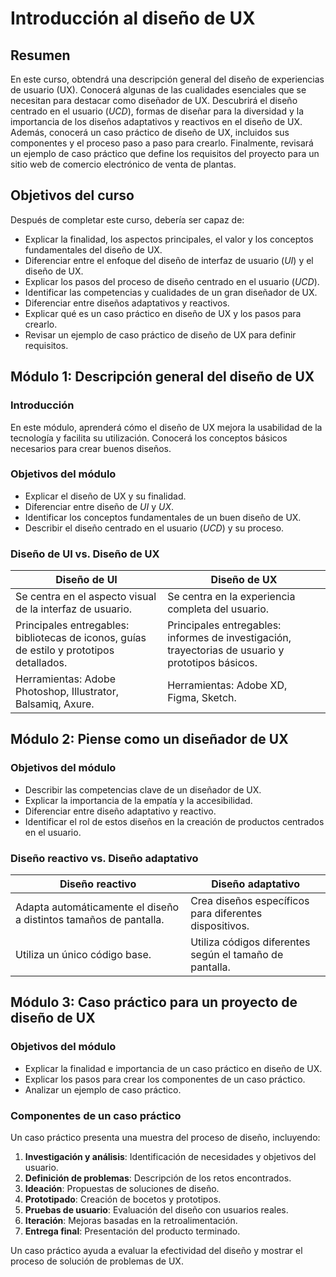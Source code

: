 # Introducción al diseño de UX

## Resumen

 En este curso, obtendrá una descripción general del diseño de experiencias de usuario (UX). Conocerá algunas de las cualidades esenciales que se necesitan para destacar como diseñador de UX. Descubrirá el diseño centrado en el usuario (*UCD*), formas de diseñar para la diversidad y la importancia de los diseños adaptativos y reactivos en el diseño de UX. Además, conocerá un caso práctico de diseño de UX, incluidos sus componentes y el proceso paso a paso para crearlo. Finalmente, revisará un ejemplo de caso práctico que define los requisitos del proyecto para un sitio web de comercio electrónico de venta de plantas.

## Objetivos del curso

Después de completar este curso, debería ser capaz de:

- Explicar la finalidad, los aspectos principales, el valor y los conceptos fundamentales del diseño de UX.
- Diferenciar entre el enfoque del diseño de interfaz de usuario (*UI*) y el diseño de UX.
- Explicar los pasos del proceso de diseño centrado en el usuario (*UCD*).
- Identificar las competencias y cualidades de un gran diseñador de UX.
- Diferenciar entre diseños adaptativos y reactivos.
- Explicar qué es un caso práctico en diseño de UX y los pasos para crearlo.
- Revisar un ejemplo de caso práctico de diseño de UX para definir requisitos.

## Módulo 1: Descripción general del diseño de UX

### Introducción

En este módulo, aprenderá cómo el diseño de UX mejora la usabilidad de la tecnología y facilita su utilización. Conocerá los conceptos básicos necesarios para crear buenos diseños.

### Objetivos del módulo

- Explicar el diseño de UX y su finalidad.
- Diferenciar entre diseño de *UI* y *UX*.
- Identificar los conceptos fundamentales de un buen diseño de UX.
- Describir el diseño centrado en el usuario (*UCD*) y su proceso.

### Diseño de UI vs. Diseño de UX

| Diseño de UI | Diseño de UX |
|--------------|--------------|
| Se centra en el aspecto visual de la interfaz de usuario. | Se centra en la experiencia completa del usuario. |
| Principales entregables: bibliotecas de iconos, guías de estilo y prototipos detallados. | Principales entregables: informes de investigación, trayectorias de usuario y prototipos básicos. |
| Herramientas: Adobe Photoshop, Illustrator, Balsamiq, Axure. | Herramientas: Adobe XD, Figma, Sketch. |

## Módulo 2: Piense como un diseñador de UX

### Objetivos del módulo

- Describir las competencias clave de un diseñador de UX.
- Explicar la importancia de la empatía y la accesibilidad.
- Diferenciar entre diseño adaptativo y reactivo.
- Identificar el rol de estos diseños en la creación de productos centrados en el usuario.

### Diseño reactivo vs. Diseño adaptativo

| Diseño reactivo | Diseño adaptativo |
|-----------------|-----------------|
| Adapta automáticamente el diseño a distintos tamaños de pantalla. | Crea diseños específicos para diferentes dispositivos. |
| Utiliza un único código base. | Utiliza códigos diferentes según el tamaño de pantalla. |

## Módulo 3: Caso práctico para un proyecto de diseño de UX

### Objetivos del módulo

- Explicar la finalidad e importancia de un caso práctico en diseño de UX.
- Explicar los pasos para crear los componentes de un caso práctico.
- Analizar un ejemplo de caso práctico.

### Componentes de un caso práctico

Un caso práctico presenta una muestra del proceso de diseño, incluyendo:

1. **Investigación y análisis**: Identificación de necesidades y objetivos del usuario.
2. **Definición de problemas**: Descripción de los retos encontrados.
3. **Ideación**: Propuestas de soluciones de diseño.
4. **Prototipado**: Creación de bocetos y prototipos.
5. **Pruebas de usuario**: Evaluación del diseño con usuarios reales.
6. **Iteración**: Mejoras basadas en la retroalimentación.
7. **Entrega final**: Presentación del producto terminado.

Un caso práctico ayuda a evaluar la efectividad del diseño y mostrar el proceso de solución de problemas de UX.

